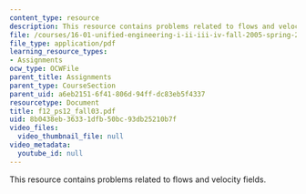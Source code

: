 ```yaml
---
content_type: resource
description: This resource contains problems related to flows and velocity fields.
file: /courses/16-01-unified-engineering-i-ii-iii-iv-fall-2005-spring-2006/8b0438eb36331dfb50bc93db25210b7f_f12_ps12_fall03.pdf
file_type: application/pdf
learning_resource_types:
- Assignments
ocw_type: OCWFile
parent_title: Assignments
parent_type: CourseSection
parent_uid: a6eb2151-6f41-806d-94ff-dc83eb5f4337
resourcetype: Document
title: f12_ps12_fall03.pdf
uid: 8b0438eb-3633-1dfb-50bc-93db25210b7f
video_files:
  video_thumbnail_file: null
video_metadata:
  youtube_id: null
---
```

This resource contains problems related to flows and velocity fields.

